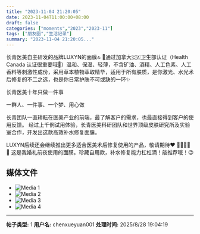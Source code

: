 ```yaml
---
title: "2023-11-04 21:20:05"
date: 2023-11-04T11:00:00+08:00
draft: false
categories: ["moments","2023","2023-11"]
tags: ["朋友圈","生活记录"]
summary: "2023-11-04 21:20:05..."
---
```


长青医美自主研发的品牌LUXYN的面膜🔝
🔷️通过加拿大🇨🇦卫生部认证（Health Canada 认证很重要哦🔴）温和、保湿、轻薄，不含矿油、酒精、人工色素、人工香料等刺激性成份，采用草本植物萃取精华，适用于所有肤质，是你激光、水光术后修复的不二之选，也是你日常护肤不可或缺的一环✨

长青医美十年只做一件事

一群人、一件事、一个梦、用心做

长青团队一直耕耘在医美产业的前端，最了解客户的需求，也最直接得到客户的使用反馈。
经过上千例试用体验，长青医美科研团队和世界顶级皮肤研究所及实验室合作，开发出这款高效补水修复面膜。

LUXYN后续还会继续推出更多适合医美术后修复使用的产品，敬请期待❤️
​
​💎​💎​💎​💎​💎
​
​这是我婚礼前夜使用的面膜。珍藏自用款，补水修复能力杠杠滴！敲推荐哦！😉

## 媒体文件

- ![Media 1](/Moments/photos/2023-11-04/202311042120050.jpg)
- ![Media 2](/Moments/photos/2023-11-04/202311042120051.jpg)
- ![Media 3](/Moments/photos/2023-11-04/202311042120052.jpg)
- ![Media 4](/Moments/photos/2023-11-04/202311042120053.jpg)

---

**帖子类型:** 1
**用户名:** chenxueyuan001
**处理时间:** 2025/8/28 19:04:19